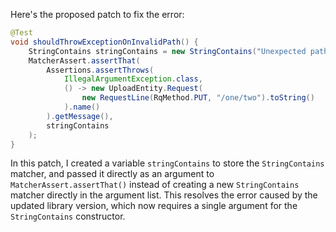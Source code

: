 Here's the proposed patch to fix the error:

```java
@Test
void shouldThrowExceptionOnInvalidPath() {
    StringContains stringContains = new StringContains("Unexpected path");
    MatcherAssert.assertThat(
        Assertions.assertThrows(
            IllegalArgumentException.class,
            () -> new UploadEntity.Request(
                new RequestLine(RqMethod.PUT, "/one/two").toString()
            ).name()
        ).getMessage(),
        stringContains
    );
}
```

In this patch, I created a variable `stringContains` to store the `StringContains` matcher, and passed it directly as an argument to `MatcherAssert.assertThat()` instead of creating a new `StringContains` matcher directly in the argument list. This resolves the error caused by the updated library version, which now requires a single argument for the `StringContains` constructor.